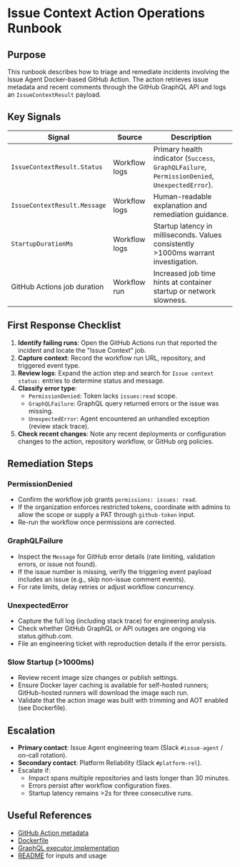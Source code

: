 # Issue Context Action Operations Runbook

## Purpose
This runbook describes how to triage and remediate incidents involving the Issue Agent Docker-based GitHub Action. The action retrieves issue metadata and recent comments through the GitHub GraphQL API and logs an `IssueContextResult` payload.

## Key Signals

| Signal | Source | Description |
| --- | --- | --- |
| `IssueContextResult.Status` | Workflow logs | Primary health indicator (`Success`, `GraphQLFailure`, `PermissionDenied`, `UnexpectedError`). |
| `IssueContextResult.Message` | Workflow logs | Human-readable explanation and remediation guidance. |
| `StartupDurationMs` | Workflow logs | Startup latency in milliseconds. Values consistently >1000ms warrant investigation. |
| GitHub Actions job duration | Workflow run | Increased job time hints at container startup or network slowness. |

## First Response Checklist

1. **Identify failing runs**: Open the GitHub Actions run that reported the incident and locate the "Issue Context" job.
2. **Capture context**: Record the workflow run URL, repository, and triggered event type.
3. **Review logs**: Expand the action step and search for `Issue context status:` entries to determine status and message.
4. **Classify error type**:
   - `PermissionDenied`: Token lacks `issues:read` scope.
   - `GraphQLFailure`: GraphQL query returned errors or the issue was missing.
   - `UnexpectedError`: Agent encountered an unhandled exception (review stack trace).
5. **Check recent changes**: Note any recent deployments or configuration changes to the action, repository workflow, or GitHub org policies.

## Remediation Steps

### PermissionDenied
- Confirm the workflow job grants `permissions: issues: read`.
- If the organization enforces restricted tokens, coordinate with admins to allow the scope or supply a PAT through `github-token` input.
- Re-run the workflow once permissions are corrected.

### GraphQLFailure
- Inspect the `Message` for GitHub error details (rate limiting, validation errors, or issue not found).
- If the issue number is missing, verify the triggering event payload includes an issue (e.g., skip non-issue comment events).
- For rate limits, delay retries or adjust workflow concurrency.

### UnexpectedError
- Capture the full log (including stack trace) for engineering analysis.
- Check whether GitHub GraphQL or API outages are ongoing via status.github.com.
- File an engineering ticket with reproduction details if the error persists.

### Slow Startup (>1000ms)
- Review recent image size changes or publish settings.
- Ensure Docker layer caching is available for self-hosted runners; GitHub-hosted runners will download the image each run.
- Validate that the action image was built with trimming and AOT enabled (see Dockerfile).

## Escalation

- **Primary contact**: Issue Agent engineering team (Slack `#issue-agent` / on-call rotation).
- **Secondary contact**: Platform Reliability (Slack `#platform-rel`).
- Escalate if:
  - Impact spans multiple repositories and lasts longer than 30 minutes.
  - Errors persist after workflow configuration fixes.
  - Startup latency remains >2s for three consecutive runs.

## Useful References

- [GitHub Action metadata](../../action.yml)
- [Dockerfile](../../Dockerfile)
- [GraphQL executor implementation](../../src/IssueAgent.Agent/GraphQL/IssueContextQueryExecutor.cs)
- [README](../../README.md) for inputs and usage
